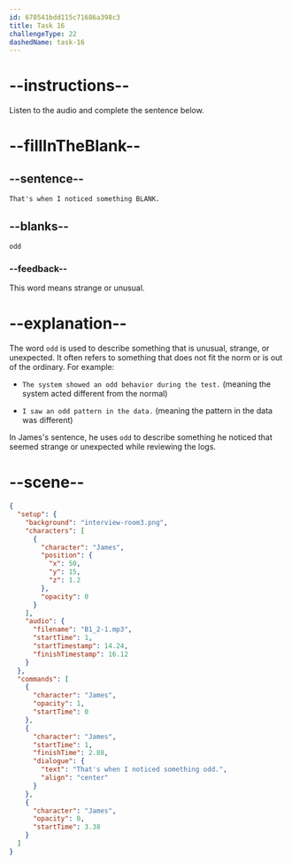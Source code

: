 ```yaml
---
id: 670541bdd115c71686a398c3
title: Task 16
challengeType: 22
dashedName: task-16
---
```


<!-- (Audio) James: That's when I noticed something odd. -->

# --instructions--

Listen to the audio and complete the sentence below.

# --fillInTheBlank--

## --sentence--

`That's when I noticed something BLANK.`

## --blanks--

`odd`

### --feedback--

This word means strange or unusual.

# --explanation--

The word `odd` is used to describe something that is unusual, strange, or unexpected. It often refers to something that does not fit the norm or is out of the ordinary. For example:

- `The system showed an odd behavior during the test.` (meaning the system acted different from the normal)

- `I saw an odd pattern in the data.` (meaning the pattern in the data was different)

In James's sentence, he uses `odd` to describe something he noticed that seemed strange or unexpected while reviewing the logs.

# --scene--

```json
{
  "setup": {
    "background": "interview-room3.png",
    "characters": [
      {
        "character": "James",
        "position": {
          "x": 50,
          "y": 15,
          "z": 1.2
        },
        "opacity": 0
      }
    ],
    "audio": {
      "filename": "B1_2-1.mp3",
      "startTime": 1,
      "startTimestamp": 14.24,
      "finishTimestamp": 16.12
    }
  },
  "commands": [
    {
      "character": "James",
      "opacity": 1,
      "startTime": 0
    },
    {
      "character": "James",
      "startTime": 1,
      "finishTime": 2.88,
      "dialogue": {
        "text": "That's when I noticed something odd.",
        "align": "center"
      }
    },
    {
      "character": "James",
      "opacity": 0,
      "startTime": 3.38
    }
  ]
}
```
